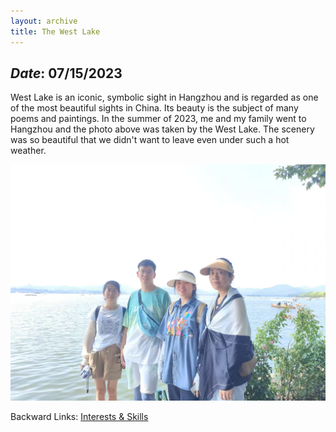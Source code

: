 ```yaml
---
layout: archive
title: The West Lake
---
```


## *Date*: 07/15/2023

West Lake is an iconic, symbolic sight in Hangzhou and is regarded as one of the most beautiful sights in China. Its beauty is the subject of many poems and paintings. In the summer of 2023, me and my family went to Hangzhou and the photo above was taken by the West Lake. The scenery was so beautiful that we didn't want to leave even under such a hot weather.

<img src="/news/imgs/xihu.png">

Backward Links: [Interests & Skills](../_pages/interests&skills.md)
